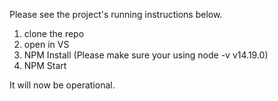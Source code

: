 Please see the project's running instructions below. 

1. clone the repo
2. open in VS
3. NPM Install (Please make sure your using node -v v14.19.0)
4. NPM Start 

It will now be operational.
